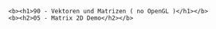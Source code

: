     <b><h1>90 - Vektoren und Matrizen ( no OpenGL )</h1></b>
    <b><h2>05 - Matrix 2D Demo</h2></b>

